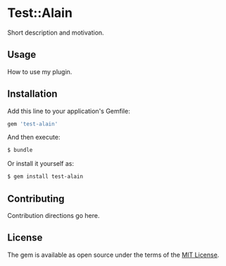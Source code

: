 # Test::Alain
Short description and motivation.

## Usage
How to use my plugin.

## Installation
Add this line to your application's Gemfile:

```ruby
gem 'test-alain'
```

And then execute:
```bash
$ bundle
```

Or install it yourself as:
```bash
$ gem install test-alain
```

## Contributing
Contribution directions go here.

## License
The gem is available as open source under the terms of the [MIT License](https://opensource.org/licenses/MIT).
